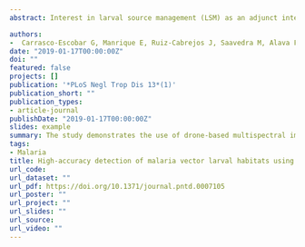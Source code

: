 ```yaml
---
abstract: Interest in larval source management (LSM) as an adjunct intervention to control and eliminate malaria transmission has recently increased mainly because long-lasting insecticidal nets (LLINs) and indoor residual spray (IRS) are ineffective against exophagic and exophilic mosquitoes. In Amazonian Peru, the identification of the most productive, positive water bodies would increase the impact of targeted mosquito control on aquatic life stages. The present study explores the use of unmanned aerial vehicles (drones) for identifying Nyssorhynchus darlingi (formerly Anopheles darlingi) breeding sites with high-resolution imagery (~0.02m/pixel) and their multispectral profile in Amazonian Peru. Our results show that high-resolution multispectral imagery can discriminate a profile of water bodies where Ny. darlingi is most likely to breed (overall accuracy 86.73%- 96.98%) with a moderate differentiation of spectral bands. This work provides proof-of-concept of the use of high-resolution images to detect malaria vector breeding sites in Amazonian Peru and such innovative methodology could be crucial for LSM malaria integrated interventions.

authors:
-  Carrasco-Escobar G, Manrique E, Ruiz-Cabrejos J, Saavedra M, Alava F, Bickersmith S, et al.
date: "2019-01-17T00:00:00Z"
doi: ""
featured: false
projects: []
publication: '*PLoS Negl Trop Dis 13*(1)'
publication_short: ""
publication_types:
- article-journal
publishDate: "2019-01-17T00:00:00Z"
slides: example
summary: The study demonstrates the use of drone-based multispectral imaging to identify malaria vector larval habitats with high accuracy. This innovative approach supports targeted interventions, improving resource allocation for malaria control efforts.
tags:
- Malaria
title: High-accuracy detection of malaria vector larval habitats using drone-based multispectral imagery
url_code: 
url_dataset: ""
url_pdf: https://doi.org/10.1371/journal.pntd.0007105
url_poster: ""
url_project: ""
url_slides: ""
url_source: 
url_video: ""
---
```


